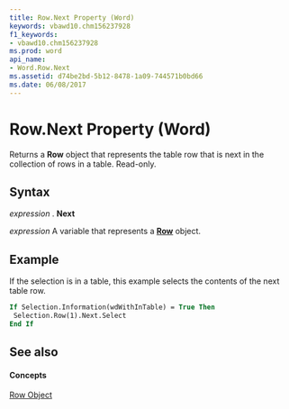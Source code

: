 ```yaml
---
title: Row.Next Property (Word)
keywords: vbawd10.chm156237928
f1_keywords:
- vbawd10.chm156237928
ms.prod: word
api_name:
- Word.Row.Next
ms.assetid: d74be2bd-5b12-8478-1a09-744571b0bd66
ms.date: 06/08/2017
---
```



# Row.Next Property (Word)

Returns a  **Row** object that represents the table row that is next in the collection of rows in a table. Read-only.


## Syntax

 _expression_ . **Next**

 _expression_ A variable that represents a **[Row](row-object-word.md)** object.


## Example

If the selection is in a table, this example selects the contents of the next table row.


```vb
If Selection.Information(wdWithInTable) = True Then 
 Selection.Row(1).Next.Select 
End If
```


## See also


#### Concepts


[Row Object](row-object-word.md)

